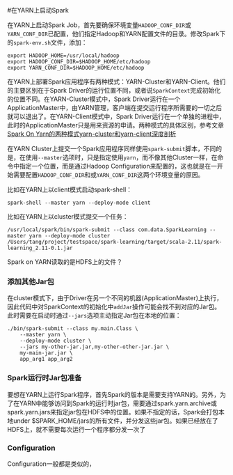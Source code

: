 #在YARN上启动Spark

在YARN上启动Spark Job，首先要确保环境变量`HADOOP_CONF_DIR`或`YARN_CONF_DIR`已配置，他们指定Hadoop和YARN配置文件的目录。修改Spark下的`spark-env.sh`文件，添加：

```
export HADOOP_HOME=/usr/local/hadoop
export HADOOP_CONF_DIR=$HADOOP_HOME/etc/hadoop
export YARN_CONF_DIR=$HADOOP_HOME/etc/hadoop
```

在YARN上部署Spark应用程序有两种模式：YARN-Cluster和YARN-Client。他们的主要区别在于Spark Driver的运行位置不同，或者说`SparkContext`完成初始化的位置不同。在YARN-Cluster模式中，Spark Driver运行在一个ApplicationMaster中，由YARN管理，客户端在提交运行程序所需要的一切之后就可以退出了。在YARN-Client模式中，Spark Driver运行在一个单独的进程中，此时的ApplicationMaster只是用来资源的申请。两种模式的具体区别，参考文章 [Spark On Yarn的两种模式yarn-cluster和yarn-client深度剖析](https://www.cnblogs.com/ITtangtang/p/7967386.html)

在YARN Cluster上提交一个Spark应用程序同样使用`spark-submit`脚本，不同的是，在使用`--master`选项时，只是指定使用`yarn`，而不像其他Cluster一样，在命令中指定一个位置，而是通过Hadoop Configuration来配置的，这也就是在一开始需要配置`HADOOP_CONF_DIR`和或`YARN_CONF_DIR`这两个环境变量的原因。

比如在YARN上以client模式启动spark-shell：

```
spark-shell --master yarn --deploy-mode client
```

比如在YARN上以cluster模式提交一个任务：

```
/usr/local/spark/bin/spark-submit --class com.data.SparkLearning --master yarn --deploy-mode cluster  /Users/tang/project/testspace/spark-learning/target/scala-2.11/spark-learning_2.11-0.1.jar
```

Spark on YARN读取的是HDFS上的文件？

### 添加其他Jar包

在cluster模式下，由于Driver在另一个不同的机器(ApplicationMaster)上执行，因此代码中对SparkContext的初始化中`addJar`操作可能会找不到对应的Jar包。此时需要在启动时通过`--jars`选项主动指定Jar包在本地的位置：

```
./bin/spark-submit --class my.main.Class \
    --master yarn \
    --deploy-mode cluster \
    --jars my-other-jar.jar,my-other-other-jar.jar \
    my-main-jar.jar \
    app_arg1 app_arg2
```

### Spark运行时Jar包准备

要想在YARN上运行Spark程序，首先Spark的版本是需要支持YARN的。另外，为了在YARN中能够访问到Spark的运行时jar包，需要通过spark.yarn.archive或spark.yarn.jars来指定jar包在HDFS中的位置。如果不指定的话，Spark会打包本地under $SPARK_HOME/jars的所有文件，并分发这些jar包。如果已经放在了HDFS上，就不需要每次运行一个程序都分发一次了

### Configuration

Configuration一般都是类似的，
